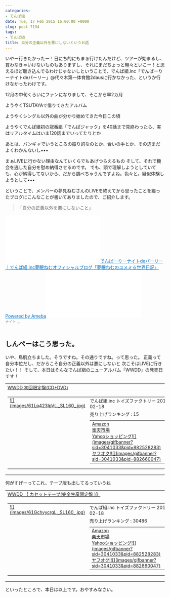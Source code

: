```yaml
---
categories:
- でんぱ組
date: Tue, 17 Feb 2015 16:00:00 +0000
slug: post-7194
tags:
- でんぱ組
title: 自分の正義以外を悪にしないというお話
---
```


いやー行きたかったー！日にち的にもまぁ行けたんだけど、ツアーが始まるし、買わなきゃいけないものもありますし、それにまだちょっと軽々といこー！と思えるほど聴き込んでるわけじゃないし<!--more-->ということで、でんぱ組.inc「でんぱーりーナイトdeパーリー」@代々木第一体育館2dausに行かなかった、というか行けなかったわけです。 

<P>12月の中旬くらいにファンになりまして、そこから早2カ月 

ようやくTSUTAYAで借りてきたアルバム 

ようやくシングル以外の曲が分かり始めてきた今日この頃 

ようやくでんぱ組初の冠番組「でんぱジャック」を40話まで見終わったら、実はリアルタイムはいま120話までいってたりとか 

あとは、バンギャでいうところの振り的なのとか、合いの手とか、その辺まだよくわかんないし••• 

まぁLIVEに行かない理由なんていくらでもあげつらえるもの そして、それで機会を逃した自分を慰め納得させるのです。 
でも、頭で理解しようとしていても、心が納得してないから、だから調べちゃうんですよね。色々と。疑似体験しようとして••• </p>


ということで、メンバーの夢見ねむさんのLIVEを終えてから思ったことを綴ったブログにこんなことが書いてありましたので、ご紹介します。

<blockquote> 「自分の正義以外を悪にしないこと」 </blockquote> 

<a href="http://s.ameblo.jp/yumeminemu/entry-11988745891.html" target="_blank">![](images/entry-11988745891.html)</a><a style="color:#0070C5;" href="http://s.ameblo.jp/yumeminemu/entry-11988745891.html" target="_blank">でんぱーりーナイトdeパーリー ｜でんぱ組.inc夢眠ねむオフィシャルブログ「夢眠ねむのユメミる世界日記」Powered by Ameba</a>![](images/entry-11988745891.html)<br><span style="color: #808080;font-size: 80%;">ナイト ...</span><br style="clear:both;" /><br> 


<h2>しんぺーはこう思った。</h2> 

いや、鳥肌立ちました。そうですね。その通りですね。って思った。 正義って自分本位だし、だからこそ自分の正義以外は悪にしないと 次こそはLIVEに行きたい！！ そして、本日はそんなでんぱ組のニューアルバム「WWDD」の発売日です！

 <table border="0" cellpadding="5" style="border:none"><tr><td style="border:none;text-align:left"><a href="http://www.amazon.co.jp/exec/obidos/ASIN/B00QQGWA50/warawareotoko-22/ref=nosim/" rel="nofollow" target="_blank" target="_top">WWDD 初回限定盤(CD+DVD)</a></td></tr><tr><td style="border:none"><table border="0" cellpadding="0" style="border:none"><tr><td valign="top" style="border:none"><a href="http://www.amazon.co.jp/exec/obidos/ASIN/B00QQGWA50/warawareotoko-22/ref=nosim/" rel="nofollow" target="_blank" target="_top">![](images/61Lp423lpVL._SL160_.jpg)</a></td><td valign="top" style="border:none;text-align:left"><div class="kaerebalink-detail" style="margin-bottom:5px;">でんぱ組.inc トイズファクトリー 2015-02-18</div><div class="kaerebalink-salesranking" style="margin-bottom:5px">売り上げランキング : 15</div><table style="border:none;margin-top:10px"><tr><td style="border:none;text-align:left;"><div class="shoplinkamazon" style="margin-right:5px"><a href="http://www.amazon.co.jp/gp/search?keywords=wwdd&__mk_ja_JP=%83J%83%5E%83J%83i&tag=warawareotoko-22" rel="nofollow" target="_blank" title="アマゾン" >Amazon</a></div><div class="shoplinkrakuten" style="margin-right:5px"><a href="http://hb.afl.rakuten.co.jp/hgc/0f6e221b.2eb9748a.0f6e221c.35cc1e84/?pc=http%3A%2F%2Fsearch.rakuten.co.jp%2Fsearch%2Fmall%2Fwwdd%2F-%2Ff.1-p.1-s.1-sf.0-st.A-v.2%3Fx%3D0%26scid%3Daf_ich_link_urltxt%26m%3Dhttp%3A%2F%2Fm.rakuten.co.jp%2F" rel="nofollow" target="_blank" title="楽天市場" >楽天市場</a></div><div class="shoplinkyahoo" style="margin-right:5px"><a href="http://ck.jp.ap.valuecommerce.com/servlet/referral?sid=3041033&pid=882528283&vc_url=http%3A%2F%2Fshopping.search.yahoo.co.jp%2Fsearch%3FuIv%3Don%26ei%3DUTF-8%26tab_ex%3Dcommerce%26slider%3D0%26va%3Dwwdd" rel="nofollow" target="_blank" title="Yahooショッピング" >Yahooショッピング![](images/gifbanner?sid=3041033&pid=882528283)</a></div><div class="shoplinkyahooAuc" style="margin-right:5px"><a href="http://ck.jp.ap.valuecommerce.com/servlet/referral?sid=3041033&pid=882660047&vc_url=http%3A%2F%2Fauctions.search.yahoo.co.jp%2Fsearch%3Fvo%3D%26ve%3D%26auccat%3D0%26aucminprice%3D%26aucmaxprice%3D%26aucmin_bidorbuy_price%3D%26aucmax_bidorbuy_price%3D%26loc_cd%3D0%26abatch%3D0%26istatus%3D0%26filtered%3D1%26ei%3DUTF-8%26tab_ex%3Dcommerce%26va%3Dwwdd" rel="nofollow" target="_blank" title="ヤフオク!" >ヤフオク!![](images/gifbanner?sid=3041033&pid=882660047)</a></div></td><td style="vertical-align:bottom;padding-left:10px;font-size:x-small;border:none">by <a href="http://kaereba.com" rel="nofollow" target="_blank">カエレバ</a></td></tr></table></font></td></tr></table></td></tr></table>


 何がすげーってこれ、テープ版も出してるっていうね

 <table border="0" cellpadding="5" style="border:none"><tr><td style="border:none;text-align:left"><a href="http://www.amazon.co.jp/exec/obidos/ASIN/B00QQH8774/warawareotoko-22/ref=nosim/" rel="nofollow" target="_blank" target="_top">WWDD 【 カセットテープ(完全生産限定盤 )】</a></td></tr><tr><td style="border:none"><table border="0" cellpadding="0" style="border:none"><tr><td valign="top" style="border:none"><a href="http://www.amazon.co.jp/exec/obidos/ASIN/B00QQH8774/warawareotoko-22/ref=nosim/" rel="nofollow" target="_blank" target="_top">![](images/61GchvycrgL._SL160_.jpg)</a></td><td valign="top" style="border:none;text-align:left"><div class="kaerebalink-detail" style="margin-bottom:5px;">でんぱ組.inc トイズファクトリー 2015-02-18</div><div class="kaerebalink-salesranking" style="margin-bottom:5px">売り上げランキング : 30486</div><table style="border:none;margin-top:10px"><tr><td style="border:none;text-align:left;"><div class="shoplinkamazon" style="margin-right:5px"><a href="http://www.amazon.co.jp/gp/search?keywords=wwdd&__mk_ja_JP=%83J%83%5E%83J%83i&tag=warawareotoko-22" rel="nofollow" target="_blank" title="アマゾン" >Amazon</a></div><div class="shoplinkrakuten" style="margin-right:5px"><a href="http://hb.afl.rakuten.co.jp/hgc/0f6e221b.2eb9748a.0f6e221c.35cc1e84/?pc=http%3A%2F%2Fsearch.rakuten.co.jp%2Fsearch%2Fmall%2Fwwdd%2F-%2Ff.1-p.1-s.1-sf.0-st.A-v.2%3Fx%3D0%26scid%3Daf_ich_link_urltxt%26m%3Dhttp%3A%2F%2Fm.rakuten.co.jp%2F" rel="nofollow" target="_blank" title="楽天市場" >楽天市場</a></div><div class="shoplinkyahoo" style="margin-right:5px"><a href="http://ck.jp.ap.valuecommerce.com/servlet/referral?sid=3041033&pid=882528283&vc_url=http%3A%2F%2Fshopping.search.yahoo.co.jp%2Fsearch%3FuIv%3Don%26ei%3DUTF-8%26tab_ex%3Dcommerce%26slider%3D0%26va%3Dwwdd" rel="nofollow" target="_blank" title="Yahooショッピング" >Yahooショッピング![](images/gifbanner?sid=3041033&pid=882528283)</a></div><div class="shoplinkyahooAuc" style="margin-right:5px"><a href="http://ck.jp.ap.valuecommerce.com/servlet/referral?sid=3041033&pid=882660047&vc_url=http%3A%2F%2Fauctions.search.yahoo.co.jp%2Fsearch%3Fvo%3D%26ve%3D%26auccat%3D0%26aucminprice%3D%26aucmaxprice%3D%26aucmin_bidorbuy_price%3D%26aucmax_bidorbuy_price%3D%26loc_cd%3D0%26abatch%3D0%26istatus%3D0%26filtered%3D1%26ei%3DUTF-8%26tab_ex%3Dcommerce%26va%3Dwwdd" rel="nofollow" target="_blank" title="ヤフオク!" >ヤフオク!![](images/gifbanner?sid=3041033&pid=882660047)</a></div></td><td style="vertical-align:bottom;padding-left:10px;font-size:x-small;border:none">by <a href="http://kaereba.com" rel="nofollow" target="_blank">カエレバ</a></td></tr></table></font></td></tr></table></td></tr></table> 


といったところで、本日は以上です。おやすみなさい。
